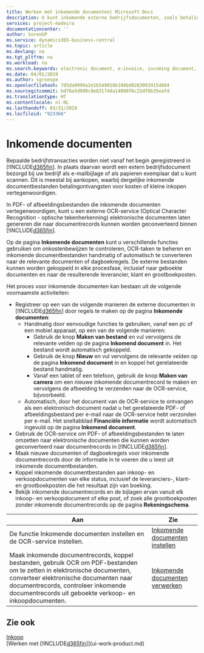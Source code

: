 ```yaml
---
title: Werken met inkomende documenten| Microsoft Docs
description: U kunt inkomende externe bedrijfsdocumenten, zoals betalingsontvangsten of PDF's beheren, OCR-taken beheren en elektronische bestanden naar documenten en records omzetten.
services: project-madeira
documentationcenter: ''
author: SorenGP
ms.service: dynamics365-business-central
ms.topic: article
ms.devlang: na
ms.tgt_pltfrm: na
ms.workload: na
ms.search.keywords: electronic document, e-invoice, incoming document, OCR, ecommerce, document exchange, import invoice
ms.date: 04/01/2019
ms.author: sgroespe
ms.openlocfilehash: 7d5da0999a2e1b549018b104bd02830939154884
ms.sourcegitcommit: bd78a5d990c9e83174da1409076c22df8b35eafd
ms.translationtype: HT
ms.contentlocale: nl-NL
ms.lasthandoff: 03/31/2019
ms.locfileid: "923366"
---
```

# <a name="incoming-documents"></a>Inkomende documenten
Bepaalde bedrijfstransacties worden niet vanaf het begin geregistreerd in [!INCLUDE[d365fin](includes/d365fin_md.md)]. In plaats daarvan wordt een extern bedrijfsdocument bezorgd bij uw bedrijf als e-mailbijlage of als papieren exemplaar dat u kunt scannen. Dit is meestal bij aankopen, waarbij dergelijke inkomende documentbestanden betalingontvangsten voor kosten of kleine inkopen vertegenwoordigen.

In PDF- of afbeeldingsbestanden die inkomende documenten vertegenwoordigen, kunt u een externe OCR-service (Optical Character Recognition - optische tekenherkenning) elektronische documenten laten genereren die naar documentrecords kunnen worden geconverteerd binnen [!INCLUDE[d365fin](includes/d365fin_md.md)].

Op de pagina **Inkomende documenten** kunt u verschillende functies gebruiken om onkostenbewijzen te controleren, OCR-taken te beheren en inkomende documentbestanden handmatig of automatisch te converteren naar de relevante documenten of dagboekregels. De externe bestanden kunnen worden gekoppeld in elke procesfase, inclusief naar geboekte documenten en naar de resulterende leverancier, klant en grootboekposten.

Het proces voor inkomende documenten kan bestaan uit de volgende voornaamste activiteiten:

* Registreer op een van de volgende manieren de externe documenten in [!INCLUDE[d365fin](includes/d365fin_md.md)] door regels te maken op de pagina **Inkomende documenten**:
  * Handmatig door eenvoudige functies te gebruiken, vanaf een pc of een mobiel apparaat, op een van de volgende manieren:
    * Gebruik de knop **Maken van bestand** en vul vervolgens de relevante velden op de pagina **Inkomend document** in. Het bestand wordt automatisch gekoppeld.  
    * Gebruik de knop **Nieuw** en vul vervolgens de relevante velden op de pagina **Inkomend document** in en koppel het gerelateerde bestand handmatig.
    * Vanaf een tablet of een telefoon, gebruik de knop **Maken van camera** om een nieuwe inkomende documentrecord te maken en vervolgens de afbeelding te verzenden naar de OCR-service, bijvoorbeeld.
  * Automatisch, door het document van de OCR-service te ontvangen als een elektronisch document nadat u het gerelateerde PDF- of afbeeldingsbestand per e-mail naar de OCR-service hebt verzonden per e-mail. Het sneltabblad **Financiële informatie** wordt automatisch ingevuld op de pagina **Inkomend document**.
* Gebruik de OCR-service om PDF- of afbeeldingsbestanden te laten omzetten naar elektronische documenten die kunnen worden geconverteerd naar documentrecords in [!INCLUDE[d365fin](includes/d365fin_md.md)].
* Maak nieuwe documenten of dagboekregels voor inkomende documentrecords door de informatie in te voeren die u leest uit inkomende documentbestanden.
* Koppel inkomende documentbestanden aan inkoop- en verkoopdocumenten van elke status, inclusief de leveranciers-, klant- en grootboekposten die het resultaat zijn van boeking.
* Bekijk inkomende documentrecords en de bijlagen ervan vanuit elk inkoop- en verkoopdocument of elke post, of zoek alle grootboekposten zonder inkomende documentrecords op de pagina **Rekeningschema**.

| Aan | Zie |
| --- | --- |
| De functie Inkomende documenten instellen en de OCR-service instellen. |[Inkomende documenten instellen](across-how-setup-income-documents.md) |
| Maak inkomende documentrecords, koppel bestanden, gebruik OCR om PDF-bestanden om te zetten in elektronische documenten, converteer elektronische documenten naar documentrecords, controleer inkomende documentrecords uit geboekte verkoop- en inkoopdocumenten. |[Inkomende documenten verwerken](across-process-income-documents.md) |

## <a name="see-also"></a>Zie ook
[Inkoop](purchasing-manage-purchasing.md)  
[Werken met [!INCLUDE[d365fin](includes/d365fin_md.md)]](ui-work-product.md)
